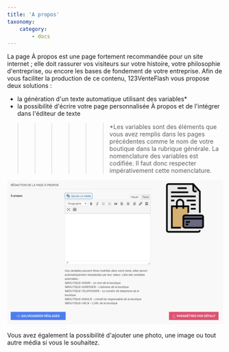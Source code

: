 ```yaml
---
title: 'A propos'
taxonomy:
    category:
        - docs
---
```


La page À propos est une page fortement recommandée pour un site internet ; elle doit rassurer vos visiteurs sur votre histoire, votre philosophie d'entreprise, ou encore les bases de fondement de votre entreprise. Afin de vous faciliter la production de ce contenu, 123VenteFlash vous propose deux solutions : 

- la génération d'un texte automatique utilisant des variables*
- la possibilité d'écrire votre page personnalisée À propos et de l'intégrer dans l'éditeur de texte

>>>>>> *Les variables sont des éléments que vous avez remplis dans les pages précédentes comme le nom de votre boutique dans la rubrique générale. La nomenclature des variables est codifiée. Il faut donc respecter impérativement cette nomenclature. 

![a-propos-redaction-guide-123venteflash](a-propos-redaction-guide-123venteflash.png)

Vous avez également la possibilité d'ajouter une photo, une image ou tout autre média si vous le souhaitez. 